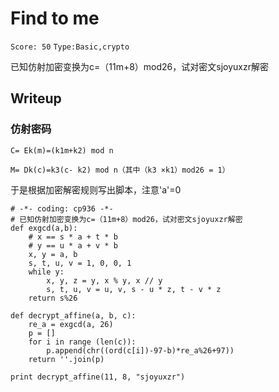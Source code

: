 # Find to me  
`Score: 50` `Type:Basic,crypto`

已知仿射加密变换为c=（11m+8）mod26，试对密文sjoyuxzr解密

## Writeup
### 仿射密码
`C= Ek(m)=(k1m+k2) mod n`

`M= Dk(c)=k3(c- k2) mod n（其中（k3 ×k1）mod26 = 1）`

于是根据加密解密规则写出脚本，注意'a'=0

```
# -*- coding: cp936 -*-
# 已知仿射加密变换为c=（11m+8）mod26，试对密文sjoyuxzr解密
def exgcd(a,b):
    # x == s * a + t * b
    # y == u * a + v * b
    x, y = a, b
    s, t, u, v = 1, 0, 0, 1
    while y:
        x, y, z = y, x % y, x // y
        s, t, u, v = u, v, s - u * z, t - v * z
    return s%26

def decrypt_affine(a, b, c):
    re_a = exgcd(a, 26)
    p = []
    for i in range (len(c)):
        p.append(chr((ord(c[i])-97-b)*re_a%26+97))
    return ''.join(p)

print decrypt_affine(11, 8, "sjoyuxzr")
```
